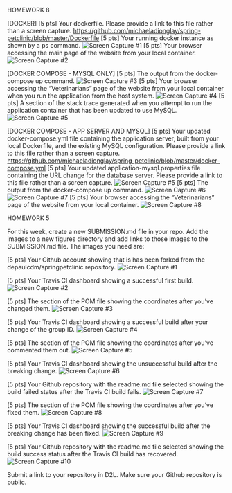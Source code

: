 HOMEWORK 8

[DOCKER]
[5 pts] Your dockerfile. Please provide a link to this file rather than a screen capture.
https://github.com/michaeladionglay/spring-petclinic/blob/master/Dockerfile
[5 pts] Your running docker instance as shown by a ps command.
![Screen Capture #1](images/dockerps.PNG)
[5 pts] Your browser accessing the main page of the website from your local container.
![Screen Capture #2](images/docker_run_localhost.PNG)

[DOCKER COMPOSE - MYSQL ONLY]
[5 pts] The output from the docker-compose up command.
![Screen Capture #3](images/dockercompose_output.PNG)
[5 pts] Your browser accessing the “Veterinarians” page of the website from your local container when you run the application from the host system.
![Screen Capture #4](images/veterinarians_page.PNG)
[5 pts] A section of the stack trace generated when you attempt to run the application container that has been updated to use MySQL.
![Screen Capture #5](images/stack_trace.PNG)

[DOCKER COMPOSE - APP SERVER AND MYSQL]
[5 pts] Your updated docker-compose.yml file containing the application server, built from your local Dockerfile, and the existing MySQL configuration. Please provide a link to this file rather than a screen capture.
https://github.com/michaeladionglay/spring-petclinic/blob/master/docker-compose.yml
[5 pts] Your updated application-mysql.properties file containing the URL change for the database server. Please provide a link to this file rather than a screen capture.
![Screen Capture #5](images/updated_properties.PNG)
[5 pts] The output from the docker-compose up command.
![Screen Capture #6](images/docker_compose_result1.PNG)
![Screen Capture #7](images/docker_compose_result2.PNG)
[5 pts] Your browser accessing the “Veterinarians” page of the website from your local container.
![Screen Capture #8](images/both_vet.PNG)







HOMEWORK 5

For this week, create a new SUBMISSION.md file in your repo. Add the images to a new figures
directory and add links to those images to the SUBMISSION.md file. The images you need are:

[5 pts] Your Github account showing that is has been forked from the depaulcdm/springpetclinic repository.
![Screen Capture #1](images/fork_proof.PNG)

[5 pts] Your Travis CI dashboard showing a successful first build.
![Screen Capture #2](images/successful_build.PNG)

[5 pts] The section of the POM file showing the coordinates after you’ve changed them.
![Screen Capture #3](images/changed_pom.PNG)

[5 pts] Your Travis CI dashboard showing a successful build after your change of the group ID.
![Screen Capture #4](images/pom_changed_build_success.PNG)

[5 pts] The section of the POM file showing the coordinates after you’ve commented them out.
![Screen Capture #5](images/coordinates_commented.PNG)

[5 pts] Your Travis CI dashboard showing the unsuccessful build after the breaking change.
![Screen Capture #6](images/failed_build_coordinates_commented.PNG)

[5 pts] Your Github repository with the readme.md file selected showing the build failed status after the Travis CI build fails.
![Screen Capture #7](images/github_build_failed.PNG)

[5 pts] The section of the POM file showing the coordinates after you’ve fixed them.
![Screen Capture #8](images/fixed_coordinates.PNG)

[5 pts] Your Travis CI dashboard showing the successful build after the breaking change has been fixed.
![Screen Capture #9](images/fixed_coordinates_successful_build.PNG)

[5 pts] Your Github repository with the readme.md file selected showing the build success status after the Travis CI build has recovered.
![Screen Capture #10](images/github_build_success.PNG)

Submit a link to your repository in D2L. Make sure your Github repository is public.
